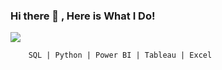   ### Hi there 👋 , Here is What I Do!
![](https://www.swissbusinessacademy.com/wp-content/uploads/2021/03/data-.jpg)


        SQL | Python | Power BI | Tableau | Excel 


 



